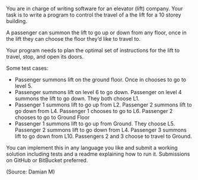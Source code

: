 You are in charge of writing software for an elevator (lift) company.
Your task is to write a program to control the travel of a the lift for a 10 storey building.

A passenger can summon the lift to go up or down from any floor, once in the lift they can choose the floor they’d like to travel to.

Your program needs to plan the optimal set of instructions for the lift to travel, stop,  and open its doors.

Some test cases:
* Passenger summons lift on the ground floor. Once in chooses to go to level 5.
* Passenger summons lift on level 6 to go down. Passenger on level 4 summons the lift to go down. They both choose L1.
* Passenger 1 summons lift to go up from L2. Passenger 2 summons lift to go down from L4. Passenger 1 chooses to go to L6. Passenger 2 chooses to go to Ground Floor
* Passenger 1 summons lift to go up from Ground. They choose L5. Passenger 2 summons lift to go down from L4. Passenger 3 summons lift to go down from L10. Passengers 2 and 3 choose to travel to Ground.

You can implement this in any language you like and submit a working solution including tests and a readme explaining how to run it. Submissions on GitHub or BitBucket preferred.

(Source: Damian M)